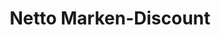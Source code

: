 ---
title: "Netto Marken-Discount"
url: /luebeck/netto-marken-discount-tannenbergstrasse/
shop: Supermarkt
---